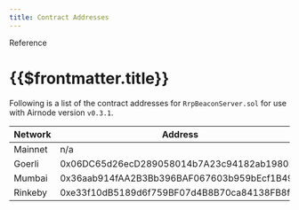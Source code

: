 ```yaml
---
title: Contract Addresses
---
```


<TitleSpan>Reference</TitleSpan>

# {{$frontmatter.title}}

<!--TocHeader />
<TOC class="table-of-contents" :include-level="[2,3]" /-->

Following is a list of the contract addresses for `RrpBeaconServer.sol` for use
with Airnode version `v0.3.1`.

<!-- These are from https://github.com/api3dao/beacon-setup-guide/blob/main/deployments/0.3.1/goerli.json -->

| Network | Address                                    |
| ------- | ------------------------------------------ |
| Mainnet | n/a                                        |
| Goerli  | 0x06DC65d26ecD289058014b7A23c94182ab198020 |
| Mumbai  | 0x36aab914fAA2B3Bb396BAF067603b959bEcf1B49 |
| Rinkeby | 0xe33f10dB5189d6f759BF07d4B8B70ca84138FB8f |
